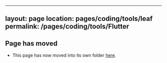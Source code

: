 
---
layout: page
location: pages/coding/tools/leaf
permalink: /pages/coding/tools/Flutter
---

## Page has moved

- This page has now moved into its own folder [here](/pages/coding/tools/flutter/Flutter).